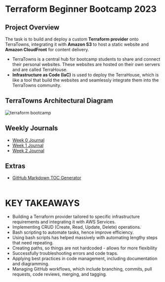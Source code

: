 # Terraform Beginner Bootcamp 2023


## Project Overview
The task is to build and deploy a custom **Terraform provider** onto TerraTowns, integrating it with **Amazon S3** to host a static website and **Amazon CloudFront** for content delivery.
- TerraTowns is a central hub for bootcamp students to share and connect their personal websites. These websites are hosted on their own servers and are called TerraHouse.
- **Infrastructure as Code (IaC)** is used to deploy the TerraHouse, which is like a tool that build the websites and seamlessly integrate them into the TerraTowns community.

## TerraTowns Architectural Diagram 
![terraform bootcamp](https://github.com/teeseira/terraform-beginner-bootcamp-2023/assets/72232914/4b6d09fc-7f76-403f-9313-dce81bf6d65e)

## Weekly Journals
- [Week 0 Journal](journal/week0.md)
- [Week 1 Journal](journal/week1.md)
- [Week 2 Journal](journal/week2.md)

## Extras
- [GitHub Markdown TOC Generator](https://ecotrust-canada.github.io/markdown-toc/)
<br><br>
# KEY TAKEAWAYS
- Building a Terraform provider tailored to specific infrastructure requirements and integrating it with AWS Services.
- Implementing CRUD (Create, Read, Update, Delete) operations.
- Bash scripting to automate tasks, hence improve efficiency.
- Using bash scripts has helped massively with automating lengthy steps that need repeating.
- Creating paths, so things are not hardcoded - allows for more flexibility
- Successfully troubleshooting errors and code traps.
- Applying best practices in code management, including documentation and diagramming.
- Managing GitHub workflows, which include branching, commits, pull requests, code reviews, merging, and tagging.

